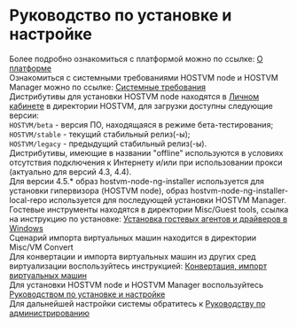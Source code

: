 # Руководство по установке и настройке

Более подробно ознакомиться с платформой можно по ссылке: [О платформе\
](https://kb.pvhostvm.ru/hostvm/installation-guide/datasheet)Ознакомиться с системными требованиями HOSTVM node и HOSTVM Manager можно по ссылке: [Системные требования\
](https://kb.pvhostvm.ru/hostvm/installation-guide/requirements)Дистрибутивы для установки HOSTVM node находятся в [Личном кабинете](https://lk.pvhostvm.ru/) в директории HOSTVM, для загрузки доступны следующие версии:\
`HOSTVM/beta` - версия ПО, находящаяся в режиме бета-тестирования;\
`HOSTVM/stable` - текущий стабильный релиз(-ы);\
`HOSTVM/legacy` - предыдущий стабильный релиз(-ы).\
Дистрибутивы, имеющие в названии "offline" используются в условиях отсутствия подключения к Интернету и/или при использовании прокси (актуально для версий 4.3, 4.4).\
Для версии 4.5.\* образ hostvm-node-ng-installer используется для установки гипервизора (HOSTVM node), образ hostvm-node-ng-installer-local-repo используется для последующей установки HOSTVM Manager.\
Гостевые инструменты находятся в директории Misc/Guest tools, ссылка на инструкцию по установке: [Установка гостевых агентов и драйверов в Windows\
](https://kb.pvhostvm.ru/hostvm/rukovodstvo-po-administrirovaniyu/vm/gostevye-agenty-hostvm-instrumenty-i-draivery/ustanovka-gostevykh-agentov-i-draiverov-v-windows)Сценарий импорта виртуальных машин находится в директории Misc/VM Convert\
Для конвертации и импорта виртуальных машин из других сред виртуализации воспользуйтесь инструкцией: [Конвертация, импорт виртуальных машин\
](https://kb.pvhostvm.ru/hostvm/installation-guide/vm-import)Для установки HOSTVM node и HOSTVM Manager воспользуйтесь [Руководством по установке и настройке\
](https://kb.pvhostvm.ru/hostvm/installation-guide)Для дальнейшей настройки системы обратитесь к [Руководству по администрированию\
](https://kb.pvhostvm.ru/hostvm/rukovodstvo-po-administrirovaniyu)
